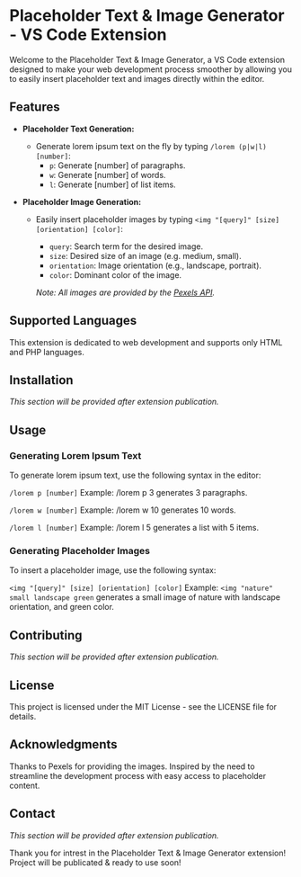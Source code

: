 # Placeholder Text & Image Generator - VS Code Extension

Welcome to the Placeholder Text & Image Generator, a VS Code extension designed to make your web development process smoother by allowing you to easily insert placeholder text and images directly within the editor.

## Features

- **Placeholder Text Generation:**
  - Generate lorem ipsum text on the fly by typing `/lorem (p|w|l) [number]`:
    - `p`: Generate [number] of paragraphs.
    - `w`: Generate [number] of words.
    - `l`: Generate [number] of list items.

- **Placeholder Image Generation:**
  - Easily insert placeholder images by typing `<img "[query]" [size] [orientation] [color]`:
    - `query`: Search term for the desired image.
    - `size`: Desired size of an image (e.g. medium, small).
    - `orientation`: Image orientation (e.g., landscape, portrait).
    - `color`: Dominant color of the image.

    *Note: All images are provided by the [Pexels API](https://www.pexels.com).*

## Supported Languages

This extension is dedicated to web development and supports only HTML and PHP languages.

## Installation

*This section will be provided after extension publication.*

## Usage

### Generating Lorem Ipsum Text

To generate lorem ipsum text, use the following syntax in the editor:

`/lorem p [number]`
Example: /lorem p 3 generates 3 paragraphs.

`/lorem w [number]`
Example: /lorem w 10 generates 10 words.

`/lorem l [number]`
Example: /lorem l 5 generates a list with 5 items.

### Generating Placeholder Images

To insert a placeholder image, use the following syntax:

`<img "[query]" [size] [orientation] [color]`
Example: `<img "nature" small landscape green` generates a small image of nature with landscape orientation, and green color.

## Contributing

*This section will be provided after extension publication.*

## License

This project is licensed under the MIT License - see the LICENSE file for details.

## Acknowledgments

Thanks to Pexels for providing the images.
Inspired by the need to streamline the development process with easy access to placeholder content.

## Contact

*This section will be provided after extension publication.*

Thank you for intrest in the Placeholder Text & Image Generator extension! Project will be publicated & ready to use soon!
